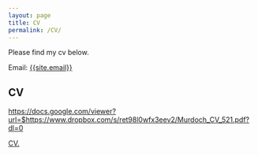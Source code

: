 ```yaml
---
layout: page
title: CV
permalink: /CV/
---
```

<p>
Please find my cv below.
</p>

Email: <a href="mailto:{{site.email}}?Subject=From Blog Site:">{{site.email}}</a>

## CV


https://docs.google.com/viewer?url=$https://www.dropbox.com/s/ret98l0wfx3eev2/Murdoch_CV_521.pdf?dl=0

<a href="{{doug-murdoch.github.io/Murdoch_CV_521.pdf}}" target="_blank">CV.</a>

